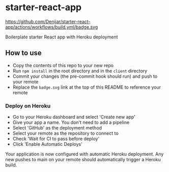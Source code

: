# starter-react-app

https://github.com/Denijar/starter-react-app/actions/workflows/build.yml/badge.svg

Boilerplate starter React app with Heroku deployment

## How to use

- Copy the contents of this repo to your new repo
- Run `npm install` in the root directory and in the `client` directory
- Commit your changes (the pre-commit hook should run) and push to your remote
- Replace the `badge.svg` link at the top of this README to reference your remote

### Deploy on Heroku

- Go to your Heroku dashboard and select 'Create new app'
- Give your app a name. You don't need to add a pipeline
- Select 'GitHub' as the deployment method
- Select your remote as the repository to connect to
- Check 'Wait for CI to pass before deploy'
- Click 'Enable Automatic Deploys'

Your application is now configured with automatic Heroku deployment. Any new pushes to main on your remote should automatically trigger a Heroku build.
